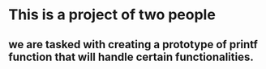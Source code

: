 # This is a project of two people 
## we are tasked with creating a prototype of printf function that will handle certain functionalities.
